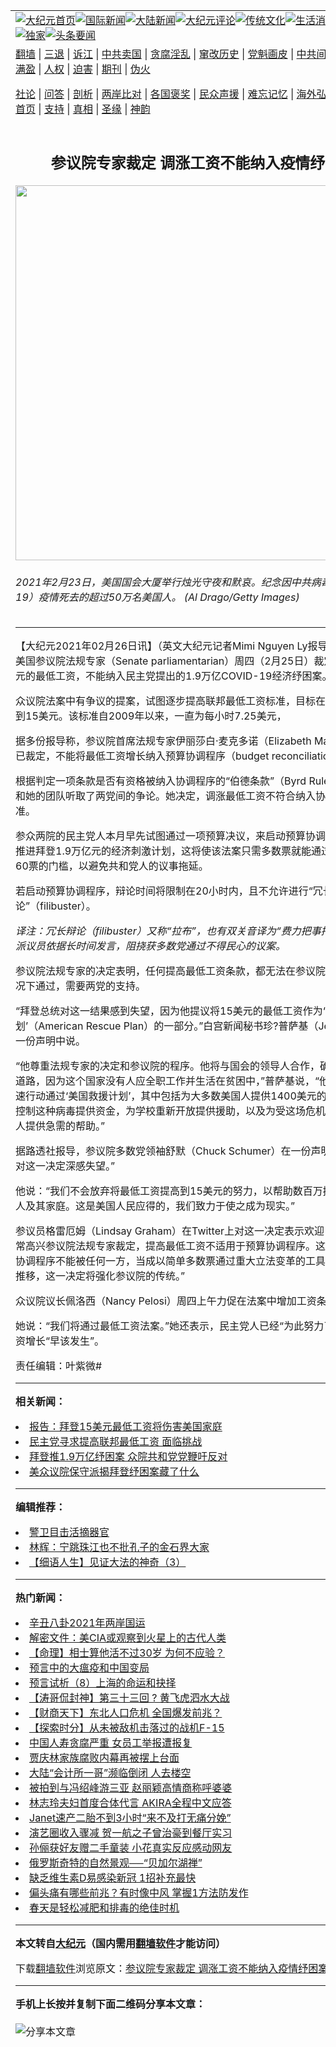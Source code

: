 <a name="1" id="1" target="_blank"></a><span id="1"></span>
<table align=center border="0"><tr><td colspan="2" VALIGN=TOP><a href="https://github.com/hjtdvm325/djy/blob/master/gb/nf1351518.md#1"><img src="https://raw.githubusercontent.com/hjtdvm325/www/master/t/djy/1.jpg" title="大纪元首页" alt="大纪元首页"></a><a href="https://github.com/hjtdvm325/djy/blob/master/gb/n24hr.md#1"><img src="https://raw.githubusercontent.com/hjtdvm325/www/master/t/djy/3.jpg" title="国际新闻" alt="国际新闻"></a><a href="https://github.com/hjtdvm325/djy/blob/master/gb/nsc413.md#1"><img src="https://raw.githubusercontent.com/hjtdvm325/www/master/t/djy/4.jpg" title="大陆新闻" alt="大陆新闻"></a><a href="https://github.com/hjtdvm325/djy/blob/master/gb/news392.md#1"><img src="https://raw.githubusercontent.com/hjtdvm325/www/master/t/djy/5.jpg" title="大纪元评论" alt="大纪元评论"></a><a href="https://github.com/hjtdvm325/djy/blob/master/gb/news2007.md#1"><img src="https://raw.githubusercontent.com/hjtdvm325/www/master/t/djy/6.jpg" title="传统文化" alt="传统文化"></a><a href="https://github.com/hjtdvm325/djy/blob/master/gb/news2008.md#1"><img src="https://raw.githubusercontent.com/hjtdvm325/www/master/t/djy/7.jpg" title="生活消费" alt="生活消费"></a><a href="https://github.com/hjtdvm325/djy/blob/master/gb/ncyule.md#1"><img src="https://raw.githubusercontent.com/hjtdvm325/www/master/t/djy/8.jpg" title="娱乐休闲" alt="娱乐休闲"></a><a href="https://github.com/hjtdvm325/djy/blob/master/gb/nsc1002.md#1"><img src="https://raw.githubusercontent.com/hjtdvm325/www/master/t/djy/9.jpg" title="健康" alt="健康"></a><a href="https://github.com/hjtdvm325/djy/blob/master/gb/nf6092.md#1"><img src="https://raw.githubusercontent.com/hjtdvm325/www/master/t/djy/10a.jpg" title="独家" alt="独家"></a><a href="https://github.com/hjtdvm325/djy/blob/master/gb/nf4514.md#1"><img src="https://raw.githubusercontent.com/hjtdvm325/www/master/t/djy/12a.jpg" title="头条要闻" alt="头条要闻"></a></td></tr>
<tr><td colspan="2" VALIGN=TOP><a target="_blank" href="https://github.com/hjtdvm325/www/blob/master/README.md?zsrh#1">翻墙</a> | <a target="_blank" href="https://github.com/hjtdvm325/djy/blob/master/gb/nf5657.md#1">三退</a> | <a target="_blank" href="https://github.com/hjtdvm325/djy/blob/master/gb/nf6124.md#1">诉江</a> | <a target="_blank" href="https://github.com/hjtdvm325/djy/blob/master/gb/nf1176117.md#1">中共卖国</a> | <a target="_blank" href="https://github.com/hjtdvm325/djy/blob/master/gb/nf5773.md#1">贪腐淫乱</a> | <a target="_blank" href="https://github.com/hjtdvm325/djy/blob/master/gb/nf1176115.md#1">窜改历史</a> | <a target="_blank" href="https://github.com/hjtdvm325/djy/blob/master/gb/nf1176107.md#1">党魁画皮</a> | <a target="_blank" href="https://github.com/hjtdvm325/djy/blob/master/gb/nf1320400.md#1">中共间谍</a> | <a target="_blank" href="https://github.com/hjtdvm325/djy/blob/master/gb/nf1176114.md#1">破坏传统</a> | <a target="_blank" href="https://github.com/hjtdvm325/ntdtv/blob/master/gb/prog447_1.md#1">恶贯满盈</a> | <a target="_blank" href="https://github.com/hjtdvm325/djy/blob/master/gb/ncid278.md#1">人权</a> | <a target="_blank" href="https://github.com/hjtdvm325/djy/blob/master/gb/nf1176111.md#1">迫害</a> | <a target="_blank" href="https://gitlab.com/szzdlab/mh-qikan/blob/master/README.md#1">期刊</a> | <a target="_blank" href="https://github.com/hjtdvm325/djy/blob/master/gb/nf5562.md#1">伪火</a></p><p><a target="_blank" href="https://github.com/hjtdvm325/djy/blob/master/gb/9p.md#1">社论</a> | <a target="_blank" href="https://github.com/hjtdvm325/djy/blob/master/gb/nf4378.md#1">问答</a> | <a target="_blank" href="https://github.com/hjtdvm325/djy/blob/master/gb/nf5792.md#1">剖析</a> | <a target="_blank" href="https://github.com/hjtdvm325/djy/blob/master/gb/nf5735.md#1">两岸比对</a> | <a target="_blank" href="https://github.com/hjtdvm325/djy/blob/master/gb/nf6119.md#1">各国褒奖</a> | <a target="_blank" href="https://github.com/hjtdvm325/djy/blob/master/gb/nf6120.md#1">民众声援</a> | <a target="_blank" href="https://github.com/hjtdvm325/djy/blob/master/gb/nf1188594.md#1">难忘记忆</a> | <a target="_blank" href="https://github.com/hjtdvm325/djy/blob/master/gb/nf3180.md#1">海外弘传</a> | <a target="_blank" href="https://github.com/hjtdvm325/djy/blob/master/gb/nf5410.md#1">万人上访</a> | <a target="_blank" href="https://github.com/hjtdvm325/www/blob/master/README.md?zsrh#1">平台首页</a> | <a target="_blank" href="https://github.com/hjtdvm325/djy/blob/master/gb/nf4386.md#1">支持</a> | <a target="_blank" href="https://github.com/hjtdvm325/djy/blob/master/gb/nf4389.md#1">真相</a> | <a target="_blank" href="https://github.com/hjtdvm325/djy/blob/master/gb/nf5790.md#1">圣缘</a> | <a target="_blank" href="https://github.com/hjtdvm325/djy/blob/master/gb/nf4786.md#1">神韵</a></td></tr>
<tr><td VALIGN=TOP width="626"><h2 align=center>参议院专家裁定 调涨工资不能纳入疫情纾困案</h2>
<img width="600" src="https://i.epochtimes.com/assets/uploads/2021/02/GettyImages-1231347699-600x400.jpg" />
<h6>2021年2月23日，美国国会大厦举行烛光守夜和默哀。纪念因中共病毒（COVID-19）疫情死去的超过50万名美国人。 (Al Drago/Getty Images)
</h6>
<hr>
	<p>【大纪元2021年02月26日讯】（英文大纪元记者Mimi Nguyen Ly报导/陈霆编译）<ahref="https://github.com/hjtdvm325/djy/blob/master/gb/tag/%E7%BE%8E%E5%9B%BD%E5%8F%82%E8%AE%AE%E9%99%A2.md#1">美国参议院</a>法规专家（Senate parliamentarian）周四（2月25日）裁定，时薪15美元的<ahref="https://github.com/hjtdvm325/djy/blob/master/gb/tag/%E6%9C%80%E4%BD%8E%E5%B7%A5%E8%B5%84.md#1">最低工资</a>，不能纳入民主党提出的1.9万亿COVID-19经济<ahref="https://github.com/hjtdvm325/djy/blob/master/gb/tag/%E7%BA%BE%E5%9B%B0%E6%A1%88.md#1">纾困案</a>。</p>
<p>众议院法案中有争议的提案，试图逐步提高联邦<ahref="https://github.com/hjtdvm325/djy/blob/master/gb/tag/%E6%9C%80%E4%BD%8E%E5%B7%A5%E8%B5%84.md#1">最低工资</a>标准，目标在2025年提高到15美元。该标准自2009年以来，一直为每小时7.25美元，</p>
<p>据多份报导称，参议院首席法规专家伊丽莎白·麦克多诺（Elizabeth MacDonough）已裁定，不能将最低工资增长纳入预算协调程序（budget reconciliation process）。</p>
<p>根据判定一项条款是否有资格被纳入协调程序的“伯德条款”（Byrd Rule），麦克多诺和她的团队听取了两党间的争论。她决定，调涨最低工资不符合纳入协调程序的标准。</p>
<p>参众两院的民主党人本月早先试图通过一项预算决议，来启动预算协调程序，以快速推进<ahref="https://github.com/hjtdvm325/djy/blob/master/gb/tag/%E6%8B%9C%E7%99%BB.md#1">拜登</a>1.9万亿元的经济刺激计划，这将使该法案只需多数票就能通过，不必达到60票的门槛，以避免共和党人的议事拖延。</p>
<p>若启动预算协调程序，辩论时间将限制在20小时内，且不允许进行“冗长辩论”（filibuster）。</p>
<p><em>译注：冗长辩论（filibuster）又称“拉布”，也有双关音译为“费力把事拖”。有助少数派议员依据长时间发言，阻挠获多数党通过不得民心的议案。</em></p>
<p>参议院法规专家的决定表明，任何提高最低工资条款，都无法在参议院简单多数的情况下通过，需要两党的支持。</p>
<p>“<ahref="https://github.com/hjtdvm325/djy/blob/master/gb/tag/%E6%8B%9C%E7%99%BB.md#1">拜登</a>总统对这一结果感到失望，因为他提议将15美元的最低工资作为‘<ahref="https://github.com/hjtdvm325/djy/blob/master/gb/tag/%E7%BE%8E%E5%9B%BD%E6%95%91%E6%8F%B4%E8%AE%A1%E5%88%92.md#1">美国救援计划</a>’（American Rescue Plan）的一部分。”白宫新闻秘书珍?普萨基（Jen Psaki）在一份声明中说。</p>
<p>“他尊重法规专家的决定和参议院的程序。他将与国会的领导人合作，确定最佳的前进道路，因为这个国家没有人应全职工作并生活在贫困中，”普萨基说，“他将敦促国会迅速行动通过‘<ahref="https://github.com/hjtdvm325/djy/blob/master/gb/tag/%E7%BE%8E%E5%9B%BD%E6%95%91%E6%8F%B4%E8%AE%A1%E5%88%92.md#1">美国救援计划</a>’，其中包括为大多数美国人提供1400美元的纾困支票，为控制这种病毒提供资金，为学校重新开放提供援助，以及为受这场危机打击最严重的人提供急需的帮助。”</p>
<p>据路透社报导，参议院多数党领袖舒默（Chuck Schumer）在一份声明中说：“我们对这一决定深感失望。”</p>
<p>他说：“我们不会放弃将最低工资提高到15美元的努力，以帮助数百万挣扎的美国工人及其家庭。这是美国人民应得的，我们致力于使之成为现实。”</p>
<p>参议员格雷厄姆（Lindsay Graham）在Twitter上对这一决定表示欢迎，他写道：“非常高兴参议院法规专家裁定，提高最低工资不适用于预算协调程序。这一决定加强了协调程序不能被任何一方，当成以简单多数票通过重大立法变革的工具。随着时间的推移，这一决定将强化参议院的传统。”</p>
<p>众议院议长佩洛西（Nancy Pelosi）周四上午力促在法案中增加工资条款。</p>
<p>她说：“我们将通过最低工资法案。”她还表示，民主党人已经“为此努力了许多年”，工资增长“早该发生”。</p>
<p>责任编辑：叶紫微#</p>
	
<hr>


<strong>相关新闻：</strong>
<li><a href="https://github.com/hjtdvm325/djy/blob/master/gb/21/2/13/n12751126.md#1">报告：拜登15美元最低工资将伤害美国家庭</a></li>
<li><a href="https://github.com/hjtdvm325/djy/blob/master/gb/21/2/18/n12760624.md#1">民主党寻求提高联邦最低工资 面临挑战</a></li>
<li><a href="https://github.com/hjtdvm325/djy/blob/master/gb/21/2/20/n12764054.md#1">拜登推1.9万亿纾困案 众院共和党党鞭吁反对</a></li>
<li><a href="https://github.com/hjtdvm325/djy/blob/master/gb/21/2/23/n12770566.md#1">美众议院保守派揭拜登纾困案藏了什么</a></li>
<hr>


<strong>编辑推荐：</strong>
<li><a href="https://github.com/hjtdvm325/djy/blob/master/gb/16/3/16/n4663449.md?dfh#1" target="_blank">警卫目击活摘器官</a></li><li><a href="https://github.com/tsiac2612/djy/blob/master/gb/19/1/26/n11004578.md#1" target="_blank">林辉：宁跳珠江也不批孔子的金石界大家</a></li><li><a href="https://github.com/tsiac2612/djy/blob/master/gb/17/4/2/n8993904.md#1" target="_blank">【细语人生】见证大法的神奇（3）</a></li>
<hr>

<strong>热门新闻：</strong>
<li><a href="https://github.com/hjtdvm325/djy/blob/master/gb/21/2/22/n12767168.md#1">辛丑八卦2021年两岸国运</a></li>
<li><a href="https://github.com/hjtdvm325/djy/blob/master/gb/21/2/19/n12762219.md#1">解密文件：美CIA或观察到火星上的古代人类</a></li>
<li><a href="https://github.com/hjtdvm325/djy/blob/master/gb/20/12/30/n12653772.md#1">【命理】相士算他活不过30岁 为何不应验？</a></li>
<li><a href="https://github.com/hjtdvm325/djy/blob/master/gb/21/2/21/n12765804.md#1">预言中的大瘟疫和中国变局</a></li>
<li><a href="https://github.com/hjtdvm325/djy/blob/master/gb/21/2/10/n12744730.md#1">预言试析（8）上海的命运和抉择</a></li>
<li><a href="https://github.com/hjtdvm325/djy/blob/master/gb/21/2/22/n12766520.md#1">【涛哥侃封神】第三十三回  ?  黄飞虎泗水大战</a></li>
<li><a href="https://github.com/hjtdvm325/djy/blob/master/gb/21/2/25/n12775088.md#1">【财商天下】东北人口危机 全国爆发前兆？</a></li>
<li><a href="https://github.com/hjtdvm325/djy/blob/master/gb/21/2/25/n12775405.md#1">【探索时分】从未被敌机击落过的战机F-15</a></li>
<li><a href="https://github.com/hjtdvm325/djy/blob/master/gb/21/2/23/n12770771.md#1">中国人寿贪腐严重 女员工举报遭报复</a></li>
<li><a href="https://github.com/hjtdvm325/djy/blob/master/gb/21/2/23/n12770213.md#1">贾庆林家族腐败内幕再被摆上台面</a></li>
<li><a href="https://github.com/hjtdvm325/djy/blob/master/gb/21/2/24/n12772903.md#1">大陆“会计所一哥”濒临倒闭 人去楼空</a></li>
<li><a href="https://github.com/hjtdvm325/djy/blob/master/gb/21/2/23/n12768556.md#1">被拍到与冯绍峰游三亚 赵丽颖高情商称呼婆婆</a></li>
<li><a href="https://github.com/hjtdvm325/djy/blob/master/gb/21/2/23/n12769489.md#1">林志玲夫妇首度合体代言 AKIRA全程中文应答</a></li>
<li><a href="https://github.com/hjtdvm325/djy/blob/master/gb/21/2/23/n12769457.md#1">Janet速产二胎不到3小时“来不及打无痛分娩”</a></li>
<li><a href="https://github.com/hjtdvm325/djy/blob/master/gb/21/2/23/n12769225.md#1">演艺圈收入骤减 贺一航之子曾治豪到餐厅实习</a></li>
<li><a href="https://github.com/hjtdvm325/djy/blob/master/gb/21/2/24/n12773132.md#1">孙俪获好友赠二手童装 小花真实反应感动网友</a></li>
<li><a href="https://github.com/hjtdvm325/djy/blob/master/gb/21/2/23/n12769229.md#1">俄罗斯奇特的自然景观──“贝加尔湖禅”</a></li>
<li><a href="https://github.com/hjtdvm325/djy/blob/master/gb/21/2/23/n12768699.md#1">缺乏维生素D易感染新冠 1招补充最快</a></li>
<li><a href="https://github.com/hjtdvm325/djy/blob/master/gb/21/2/19/n12762302.md#1">偏头痛有哪些前兆？有时像中风 掌握1方法防发作</a></li>
<li><a href="https://github.com/hjtdvm325/djy/blob/master/gb/21/2/23/n12770063.md#1">春天是轻松减肥和排毒的绝佳时机</a></li>
<hr>

<strong>本文转自<a href="https://www.epochtimes.com">大纪元</a>（国内需用<a href="https://github.com/hjtdvm325/www/blob/master/README.md#8">翻墙软件</a>才能访问）</strong><p>下载<a href="https://github.com/hjtdvm325/www/blob/master/README.md#8">翻墙软件</a>浏览原文：<a href="https://www.epochtimes.com/gb/21/2/26/n12776098.htm">参议院专家裁定 调涨工资不能纳入疫情纾困案</a></p><hr>

<strong>手机上长按并复制下面二维码分享本文章：</strong><br><br><img src="https://chart.apis.google.com/chart?cht=qr&chs=240x240&choe=UTF-8&chld=M|2&chl=https://github.com/hjtdvm325/djy/blob/master/gb/21/2/26/n12776098.md%231" title="分享本文章"></td><td VALIGN=TOP><a href="https://github.com/hjtdvm325/djy/blob/master/gb/16/1/21/n4622075.md?dfh#1" target="_blank"><img src="https://raw.githubusercontent.com/hjtdvm325/djy/master/gb/300/wei-f1.jpg" title="中共的伪火骗局"  alt="中共的伪火骗局"></a><br><a href="https://github.com/hjtdvm325/www/blob/master/README.md?dfh#9" target="_blank"><img src="https://raw.githubusercontent.com/hjtdvm325/djy/master/gb/300/yong-h.jpg" title="永恒的见证"  alt="永恒的见证"></a><br><a href="https://github.com/hjtdvm325/djy/blob/master/gb/13/9/29/n3974789.md?dfh#1" target="_blank"><img src="https://raw.githubusercontent.com/hjtdvm325/djy/master/gb/300/shang-lnz.jpg" title="善良女子被中共投男牢"  alt="善良女子被中共投男牢"></a><br><a href="https://github.com/hjtdvm325/djy/blob/master/gb/16/3/16/n4663449.md?dfh#1" target="_blank"><img src="https://raw.githubusercontent.com/hjtdvm325/djy/master/gb/300/huo-z3.jpg" title="警卫目击活摘器官"  alt="警卫目击活摘器官"></a><br><a href="https://github.com/hjtdvm325/djy/blob/master/gb/16/8/7/n8177641.md?dfh#1" target="_blank"><img src="https://raw.githubusercontent.com/hjtdvm325/djy/master/gb/300/huo-z4.jpg" title="证人描述活摘恐怖"  alt="证人描述活摘恐怖"></a><br><a href="https://github.com/hjtdvm325/djy/blob/master/gb/10/4/19/n2881569.md?dfh#1" target="_blank"><img src="https://raw.githubusercontent.com/hjtdvm325/djy/master/gb/300/huo-z1.jpg" title="揭开活摘器官黑幕"  alt="揭开活摘器官黑幕"></a><br><a href="https://github.com/hjtdvm325/djy/blob/master/gb/10/11/7/n3077476.md?dfh#1" target="_blank"><img src="https://raw.githubusercontent.com/hjtdvm325/djy/master/gb/300/ma-ks.jpg" title="马克思的成魔之路"  alt="马克思的成魔之路"></a><br><a href="https://github.com/hjtdvm325/djy/blob/master/gb/14/6/9/n4173977.md?dfh#1" target="_blank"><img src="https://raw.githubusercontent.com/hjtdvm325/djy/master/gb/300/chang-zs.jpg" title="藏字石 蕴天机"  alt="藏字石 蕴天机"></a><br><a href="https://github.com/hjtdvm325/djy/blob/master/gb/18/5/10/n10381511.md?dfh#1" target="_blank"><img src="https://raw.githubusercontent.com/hjtdvm325/djy/master/gb/300/st1.jpg" title="关注3亿人三退"  alt="关注3亿人三退"></a><br><a href="https://github.com/hjtdvm325/djy/blob/master/gb/18/3/21/n10237682.md?dfh#1" target="_blank"><img src="https://raw.githubusercontent.com/hjtdvm325/djy/master/gb/300/jie-t.jpg" title="解体中共复兴中华"  alt="解体中共复兴中华"></a><br><a href="https://github.com/hjtdvm325/djy/blob/master/gb/9/2/9/n2422991.md?dfh#1" target="_blank"><img src="https://raw.githubusercontent.com/hjtdvm325/djy/master/gb/300/gao-zs.jpg" title="中共迫害良心律师"  alt="中共迫害良心律师"></a><br><a href="https://github.com/hjtdvm325/djy/blob/master/gb/18/12/9/n10900044.md?dfh#1" target="_blank"><img src="https://raw.githubusercontent.com/hjtdvm325/djy/master/gb/300/sj1.jpg" title="303万人举报江泽民"  alt="303万人举报江泽民"></a><br><a href="https://github.com/hjtdvm325/djy/blob/master/gb/18/8/28/n10672014.md?dfh#1" target="_blank"><img src="https://raw.githubusercontent.com/hjtdvm325/djy/master/gb/300/sj2.jpg" title="这些官员为何起诉江泽民"  alt="这些官员为何起诉江泽民"></a><br><a href="https://github.com/hjtdvm325/djy/blob/master/gb/8/12/18/n2367165.md?dfh#1" target="_blank"><img src="https://raw.githubusercontent.com/hjtdvm325/djy/master/gb/300/liangan.jpg" title="海峡两岸的强烈对比"  alt="海峡两岸的强烈对比"></a><br><a href="https://github.com/hjtdvm325/djy/blob/master/gb/15/12/10/n4593139.md?dfh#1" target="_blank"><img src="https://raw.githubusercontent.com/hjtdvm325/djy/master/gb/300/jia-ndzl.jpg" title="加拿大总理的贺信"  alt="加拿大总理的贺信"></a><br><a href="https://github.com/hjtdvm325/djy/blob/master/gb/11/6/17/n3289382.md?dfh#1" target="_blank"><img src="https://raw.githubusercontent.com/hjtdvm325/djy/master/gb/300/xiao-wd.jpg" title="探寻真相兼听则明"  alt="探寻真相兼听则明"></a><br><a href="https://github.com/hjtdvm325/djy/blob/master/gb/18/10/27/n10812623.md?dfh#1" target="_blank"><img src="https://raw.githubusercontent.com/hjtdvm325/djy/master/gb/300/yindu.jpg" title="印度媒体报道东方"  alt="印度媒体报道东方"></a><br><a href="https://github.com/hjtdvm325/djy/blob/master/gb/18/6/9/n10469652.md?dfh#1" target="_blank"><img src="https://raw.githubusercontent.com/hjtdvm325/djy/master/gb/300/xie-j.jpg" title="不一样的海外校园"  alt="不一样的海外校园"></a><br><a href="https://github.com/hjtdvm325/djy/blob/master/gb/7/4/5/n1669415.md?dfh#1" target="_blank"><img src="https://raw.githubusercontent.com/hjtdvm325/djy/master/gb/300/li-up.jpg" title="从大师到徒弟的传奇"  alt="从大师到徒弟的传奇"></a><br><a href="https://github.com/hjtdvm325/djy/blob/master/gb/17/5/26/n9191512.md?dfh#1" target="_blank"><img src="https://raw.githubusercontent.com/hjtdvm325/djy/master/gb/300/zfl2.jpg" title="亿万人与东方一本奇书"  alt="亿万人与东方一本奇书"></a><br><a href="https://github.com/hjtdvm325/djy/blob/master/gb/13/11/27/n4020290.md?dfh#1" target="_blank"><img src="https://raw.githubusercontent.com/hjtdvm325/djy/master/gb/300/zhen-h.jpg" title="大陆见不到的震撼场面"  alt="大陆见不到的震撼场面"></a><br><a href="https://github.com/hjtdvm325/djy/blob/master/gb/15/7/17/n4482910.md?dfh#1" target="_blank"><img src="https://raw.githubusercontent.com/hjtdvm325/djy/master/gb/300/dalu-sk.jpg" title="人心向善 大陆当初盛况"  alt="人心向善 大陆当初盛况"></a><br><a href="https://github.com/hjtdvm325/djy/blob/master/gb/19/1/5/n10955468.md?dfh#1" target="_blank"><img src="https://raw.githubusercontent.com/hjtdvm325/djy/master/gb/300/zfl1.jpg" title="追寻真理 这书讲什么"  alt="追寻真理 这书讲什么"></a><br><a href="https://github.com/hjtdvm325/www/blob/master/README.md?dfh#1" target="_blank"><img src="https://raw.githubusercontent.com/hjtdvm325/djy/master/gb/300/fq1.jpg" title="下载免费翻墙软件"  alt="下载免费翻墙软件"></a><br></td></tr></table>
